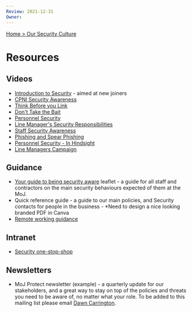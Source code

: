 ```yaml
---
Review: 2021-12-31
Owner:
---
```


[Home > Our Security Culture](https://github.com/ministryofjustice/security-guidance/blob/Local/culture/security-culture-overview.md)

# Resources

## Videos

- [Introduction to Security](https://www.youtube.com/watch?v=qEaShCoMo_4) - aimed at new joiners
- [CPNI Security Awareness](https://youtu.be/2sh4BIaF6gg)
- [Think Before you Link](https://www.youtube.com/watch?v=E1F82y_EDTY)
- [Don't Take the Bait](https://www.youtube.com/watch?v=ygON2B9-xTw)
- [Personnel Security](https://www.youtube.com/watch?v=7h4kn46EcO4)
- [Line Manager's Security Responsibilities](https://www.youtube.com/watch?v=YlrHXXWwFlg&t=14s)
- [Staff Security Awareness](https://youtu.be/2sh4BIaF6gg)
- [Phishing and Spear Phishing](https://www.youtube.com/watch?v=ygON2B9-xTw)
- [Personnel Security - In Hindsight](https://www.youtube.com/watch?v=7h4kn46EcO4)
- [Line Managers Campaign](https://www.youtube.com/watch?v=YlrHXXWwFlg&amp;t=14s)

## Guidance

- [Your guide to being security aware](https://intranet.justice.gov.uk/documents/2020/04/your-guide-to-being-security-aware.pdf) leaflet - a guide for all staff and contractors on the main security behaviours expected of them at the MoJ.
- Quick reference guide - a guide to our main policies, and Security contacts for people in the business - *Need to design a nice looking branded PDF in Canva
- [Remote working guidance](https://intranet.justice.gov.uk/guidance/security/emergencies/coronavirus-guidance/security/)

## Intranet

- [Security one-stop-shop](https://intranet.justice.gov.uk/guidance/security/)

## Newsletters

- MoJ Protect newsletter (example) - a quarterly update for our stakeholders, and a great way to stay on top of the policies and threats you need to be aware of, no matter what your role. To be added to this mailing list please email [Dawn Carrington](mailto:dawn.carrington@justice.gov.uk).
